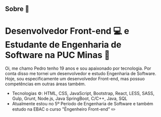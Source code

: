 ## Sobre 📝

# Desenvolvedor Front-end 💻 e Estudante de Engenharia de Software na PUC Minas 📔

Oi, me chamo Pedro tenho 19 anos e sou apaixonado por tecnologia. Por conta disso me tornei um desenvolvedor e estudo Engenharia de Software. 
Hoje, sou especificamente um desenvolvedor Front-end, mas possuo competências em outras áreas também.

- Tecnologias ⚙️: HTML, CSS, JavaScript, Bootstrap, React, LESS, SASS, Gulp, Grunt, Node.js, Java SpringBoot, C/C++, Java, SQL
- Atualmente estou no 5º Período de Engenharia de Software e também estudo na EBAC o curso "Ëngenheiro Front-end" ✏️
 
